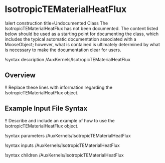 # IsotropicTEMaterialHeatFlux

!alert construction title=Undocumented Class
The IsotropicTEMaterialHeatFlux has not been documented. The content listed below should be used as a starting point for
documenting the class, which includes the typical automatic documentation associated with a
MooseObject; however, what is contained is ultimately determined by what is necessary to make the
documentation clear for users.

!syntax description /AuxKernels/IsotropicTEMaterialHeatFlux

## Overview

!! Replace these lines with information regarding the IsotropicTEMaterialHeatFlux object.

## Example Input File Syntax

!! Describe and include an example of how to use the IsotropicTEMaterialHeatFlux object.

!syntax parameters /AuxKernels/IsotropicTEMaterialHeatFlux

!syntax inputs /AuxKernels/IsotropicTEMaterialHeatFlux

!syntax children /AuxKernels/IsotropicTEMaterialHeatFlux
